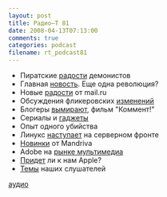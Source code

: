 ```yaml
---
layout: post
title: Радио–Т 81
date: 2008-04-13T07:13:00
comments: true
categories: podcast
filename: rt_podcast81
---
```


- Пиратские [радости](http://habrahabr.ru/blog/p2p/39715.html) демонистов
- Главная [новость](http://habrahabr.ru/blog/google/39400.html). Еще одна революция?
- Новые [радости](http://roem.ru/2008/04/11/mail/) от mail.ru
- Обсуждения фликеровских [изменений](http://internetno.net/2008/04/09/flickr-video/)
- Блогеры [вымирают](http://www.cifrovik.ru/publish/open_article/11822/), фильм "Коммент!"
- Сериалы и [гаджеты](http://www.engadget.com/2008/04/10/canons-new-xl-h1s-and-xl-h1a-prosumer-hd-camcorders/)
- Опыт одного убийства
- Линукс [наступает](http://www.opennet.ru/opennews/art.shtml?num=15202) на серверном фронте
- [Новинки](http://www.opennet.ru/opennews/art.shtml?num=15212) от Mandriva
- Adobe на [рынке мультимедиа](http://internetno.net/2008/04/10/adobe-tv-player/)
- [Придет](http://www.deepapple.com/news/30355.html) ли к нам Apple?
- [Темы](http://radio-t.com/temi_dlja_vipuskov/temyi-dlya-81/) наших слушателей

[аудио](http://cdn.radio-t.com/rt_podcast81.mp3)
<audio src="http://cdn.radio-t.com/rt_podcast81.mp3" preload="none"></audio>

